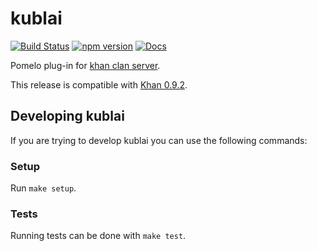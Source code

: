# kublai
[![Build Status](https://travis-ci.org/topfreegames/kublai.svg?branch=master)](https://travis-ci.org/topfreegames/kublai)
[![npm version](https://badge.fury.io/js/kublai-plugin.svg)](https://badge.fury.io/js/kublai-plugin)
[![Docs](https://readthedocs.org/projects/kublai/badge/?version=latest)](http://kublai.readthedocs.io/en/latest/)

Pomelo plug-in for [khan clan server](https://github.com/topfreegames/khan).

This release is compatible with [Khan 0.9.2](https://github.com/topfreegames/khan/releases/tag/0.9.2).

## Developing kublai

If you are trying to develop kublai you can use the following commands:

### Setup

Run `make setup`.

### Tests

Running tests can be done with `make test`.
